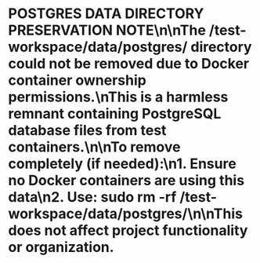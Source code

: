 # POSTGRES DATA DIRECTORY PRESERVATION NOTE\n\nThe /test-workspace/data/postgres/ directory could not be removed due to Docker container ownership permissions.\nThis is a harmless remnant containing PostgreSQL database files from test containers.\n\nTo remove completely (if needed):\n1. Ensure no Docker containers are using this data\n2. Use: sudo rm -rf /test-workspace/data/postgres/\n\nThis does not affect project functionality or organization.
